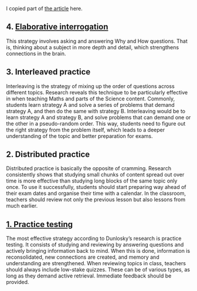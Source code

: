 
I copied part of [the article](https://senecalearning.com/en-GB/blog/top-10-most-effective-learning-strategies/) here.

## 4. [Elaborative interrogation](e-i.md)

This strategy involves asking and answering Why and How questions. That is, thinking about a subject in more depth and detail, which strengthens connections in the brain.
## 3. Interleaved practice

Interleaving is the strategy of mixing up the order of questions across different topics. Research reveals this technique to be particularly effective in when teaching Maths and parts of the Science content. Commonly, students learn strategy A and solve a series of problems that demand strategy A, and then do the same with strategy B. Interleaving would be to learn strategy A and strategy B, and solve problems that can demand one or the other in a pseudo-random order. This way, students need to figure out the right strategy from the problem itself, which leads to a deeper understanding of the topic and better preparation for exams.
## 2. Distributed practice

Distributed practice is basically the opposite of cramming. Research consistently shows that studying small chunks of content spread out over time is more effective than studying long blocks of the same topic only once. To use it successfully, students should start preparing way ahead of their exam dates and organise their time with a calendar. In the classroom, teachers should review not only the previous lesson but also lessons from much earlier.
## [1. Practice testing](p-t.md)

The most effective strategy according to Dunlosky’s research is practice testing. It consists of studying and reviewing by answering questions and actively bringing information back to mind. When this is done, information is reconsolidated, new connections are created, and memory and understanding are strengthened. When reviewing topics in class, teachers should always include low-stake quizzes. These can be of various types, as long as they demand active retrieval. Immediate feedback should be provided.
